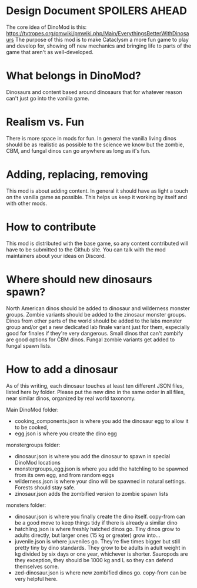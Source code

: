 # Design Document SPOILERS AHEAD
The core idea of DinoMod is this: https://tvtropes.org/pmwiki/pmwiki.php/Main/EverythingsBetterWithDinosaurs
The purpose of this mod is to make Cataclysm a more fun game to play and develop for, showing off new mechanics and bringing life to parts of the game that aren't as well-developed.

# What belongs in DinoMod?
Dinosaurs and content based around dinosaurs that for whatever reason can't just go into the vanilla game.

# Realism vs. Fun
There is more space in mods for fun. In general the vanilla living dinos should be as realistic as possible to the science we know but the zombie, CBM, and fungal dinos can go anywhere as long as it's fun.

# Adding, replacing, removing
This mod is about adding content. In general it should have as light a touch on the vanilla game as possible. This helps us keep it working by itself and with other mods.

# How to contribute
This mod is distributed with the base game, so any content contributed will have to be submitted to the Github site. You can talk with the mod maintainers about your ideas on Discord.

# Where should new dinosaurs spawn?
North American dinos should be added to dinosaur and wilderness monster groups. Zombie variants should be added to the zinosaur monster groups. Dinos from other parts of the world should be added to the labs monster group and/or get a new dedicated lab finale variant just for them, especially good for finales if they're very dangerous. Small dinos that can't zombify are good options for CBM dinos. Fungal zombie variants get added to fungal spawn lists.

# How to add a dinosaur
As of this writing, each dinosaur touches at least ten different JSON files, listed here by folder. Please put the new dino in the same order in all files, near similar dinos, organized by real world taxonomy. 

Main DinoMod folder: 

* cooking_components.json is where you add the dinosaur egg to allow it to be cooked, 
* egg.json is where you create the dino egg

monstergroups folder:

* dinosaur.json is where you add the dinosaur to spawn in special DinoMod locations
* monstergroups_egg.json is where you add the hatchling to be spawned from its own egg, and from random eggs
* wilderness.json is where your dino will be spawned in natural settings. Forests should stay safe.
* zinosaur.json  adds the zombified version to zombie spawn lists

monsters folder:

* dinosaur.json is where you finally create the dino itself. copy-from can be a good move to keep things tidy if there is already a similar dino
* hatchling.json is where freshly hatched dinos go. Tiny dinos grow to adults directly, but larger ones (15 kg or greater) grow into...
* juvenile.json is where juveniles go. They're five times bigger but still pretty tiny by dino standards. They grow to be adults in adult weight in kg divided by six days or one year, whichever is shorter.  Sauropods are they exception, they should be 1000 kg and L so they can defend themselves some.
* zed-dinosaur.json is where new zombified dinos go. copy-from can be very helpful here.
